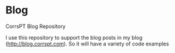 Blog
====

CorrsPT Blog Repository

I use this repository to support the blog posts in my blog (http://blog.corrspt.com). So it will have a variety of code examples
